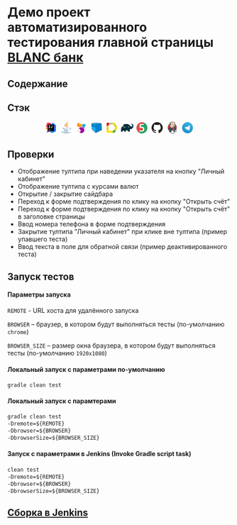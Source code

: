 # Демо проект автоматизированного тестирования главной страницы [BLANC банк](https://blanc.ru/)
## Содержание


## Стэк

<p align="center">
<img width="6%" title="IntelliJ IDEA" src="images/logo/Intelij_IDEA.svg">
<img width="6%" title="Java" src="images/logo/Java.svg">
<img width="6%" title="Selenide" src="images/logo/Selenide.svg">
<img width="6%" title="Selenoid" src="images/logo/Selenoid.svg">
<img width="6%" title="Allure Report" src="images/logo/Allure_Report.svg">
<img width="6%" title="Gradle" src="images/logo/Gradle.svg">
<img width="6%" title="JUnit5" src="images/logo/JUnit5.svg">
<img width="6%" title="GitHub" src="images/logo/GitHub.svg">
<img width="6%" title="Jenkins" src="images/logo/Jenkins.svg">
<img width="6%" title="Telegram" src="images/logo/Telegram.svg">
</p>

## Проверки

- Отображение тултипа при наведении указателя на кнопку "Личный кабинет"
- Отображение тултипа с курсами валют
- Открытие / закрытие сайдбара
- Переход к форме подтверждения по клику на кнопку "Открыть счёт"
- Переход к форме подтверждения по клику на кнопку "Открыть счёт" в заголовке страницы
- Ввод номера телефона в форме подтверждения
- Закрытие тултипа "Личный кабинет" при клике вне тултипа (пример упавшего теста)
- Ввод текста в поле для обратной связи (пример деактивированного теста)

## Запуск тестов

#### Параметры запуска
<code>REMOTE</code> - URL хоста для удалённого запуска  

<code>BROWSER</code> – браузер, в котором будут выполняться тесты (по-умолчанию <code>chrome</code>) 

<code>BROWSER_SIZE</code> – размер окна браузера, в котором будут выполняться тесты (по-умолчанию <code>1920x1080</code>)  

#### Локальный запуск с параметрами по-умолчанию
```
gradle clean test
```
#### Локальный запуск с парамтерами
```
gradle clean test
-Dremote=${REMOTE}
-Dbrowser=${BROWSER}
-DbrowserSize=${BROWSER_SIZE}
```
#### Запуск с параметрами в Jenkins (Invoke Gradle script task)
```
clean test
-Dremote=${REMOTE}
-Dbrowser=${BROWSER}
-DbrowserSize=${BROWSER_SIZE}
```

## [Сборка в Jenkins](https://jenkins.autotests.cloud/job/012-onen0ne-13-Blanc-demo-tests/)

